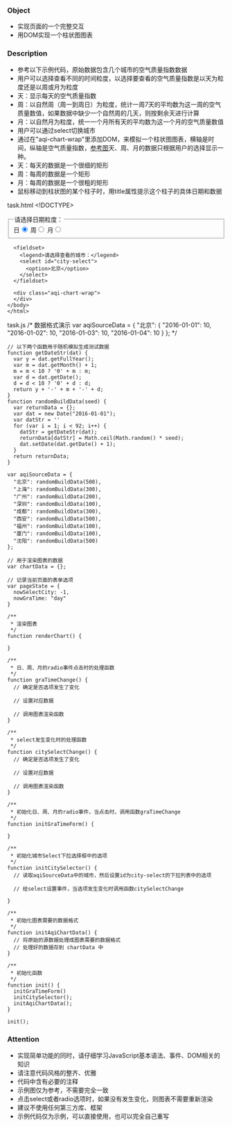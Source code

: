 ### Object

* 实现页面的一个完整交互
* 用DOM实现一个柱状图图表

### Description 

* 参考以下示例代码，原始数据包含几个城市的空气质量指数数据
* 用户可以选择查看不同的时间粒度，以选择要查看的空气质量指数是以天为粒度还是以周或月为粒度
* 天：显示每天的空气质量指数
* 周：以自然周（周一到周日）为粒度，统计一周7天的平均数为这一周的空气质量数值，如果数据中缺少一个自然周的几天，则按剩余天进行计算
* 月：以自然月为粒度，统一一个月所有天的平均数为这一个月的空气质量数值
* 用户可以通过select切换城市
* 通过在"aqi-chart-wrap"里添加DOM，来模拟一个柱状图图表，横轴是时间，纵轴是空气质量指数，[参考图][]天、周、月的数据只根据用户的选择显示一种。
* 天：每天的数据是一个很细的矩形
* 周：每周的数据是一个矩形
* 月：每周的数据是一个很粗的矩形
* 鼠标移动到柱状图的某个柱子时，用title属性提示这个柱子的具体日期和数据


[参考图]: ../img/task_2_17_1.jpg

task.html
	<!DOCTYPE>
	<html>
	  <head>
	    <meta charset="utf-8">
	    <title>IFE JavaScript Task 01</title>
	    <script src="task.js"></script>
	  </head>
	<body>
	  <fieldset id="form-gra-time">
	    <legend>请选择日期粒度：</legend>
	    <label>日<input name="gra-time" value="day" type="radio" checked="checked"></label>
	    <label>周<input name="gra-time" value="week" type="radio"></label>
	    <label>月<input name="gra-time" value="month" type="radio"></label>
	  </fieldset>

	  <fieldset>
	    <legend>请选择查看的城市：</legend>
	    <select id="city-select">
	      <option>北京</option>
	    </select>
	  </fieldset>

	  <div class="aqi-chart-wrap">
	  </div>
	</body>
	</html>

task.js
	/* 数据格式演示
	var aqiSourceData = {
	  "北京": {
	    "2016-01-01": 10,
	    "2016-01-02": 10,
	    "2016-01-03": 10,
	    "2016-01-04": 10
	  }
	};
	*/

	// 以下两个函数用于随机模拟生成测试数据
	function getDateStr(dat) {
	  var y = dat.getFullYear();
	  var m = dat.getMonth() + 1;
	  m = m < 10 ? '0' + m : m;
	  var d = dat.getDate();
	  d = d < 10 ? '0' + d : d;
	  return y + '-' + m + '-' + d;
	}
	function randomBuildData(seed) {
	  var returnData = {};
	  var dat = new Date("2016-01-01");
	  var datStr = ''
	  for (var i = 1; i < 92; i++) {
	    datStr = getDateStr(dat);
	    returnData[datStr] = Math.ceil(Math.random() * seed);
	    dat.setDate(dat.getDate() + 1);
	  }
	  return returnData;
	}

	var aqiSourceData = {
	  "北京": randomBuildData(500),
	  "上海": randomBuildData(300),
	  "广州": randomBuildData(200),
	  "深圳": randomBuildData(100),
	  "成都": randomBuildData(300),
	  "西安": randomBuildData(500),
	  "福州": randomBuildData(100),
	  "厦门": randomBuildData(100),
	  "沈阳": randomBuildData(500)
	};

	// 用于渲染图表的数据
	var chartData = {};

	// 记录当前页面的表单选项
	var pageState = {
	  nowSelectCity: -1,
	  nowGraTime: "day"
	}

	/**
	 * 渲染图表
	 */
	function renderChart() {

	}

	/**
	 * 日、周、月的radio事件点击时的处理函数
	 */
	function graTimeChange() {
	  // 确定是否选项发生了变化 

	  // 设置对应数据

	  // 调用图表渲染函数
	}

	/**
	 * select发生变化时的处理函数
	 */
	function citySelectChange() {
	  // 确定是否选项发生了变化 

	  // 设置对应数据

	  // 调用图表渲染函数
	}

	/**
	 * 初始化日、周、月的radio事件，当点击时，调用函数graTimeChange
	 */
	function initGraTimeForm() {

	}

	/**
	 * 初始化城市Select下拉选择框中的选项
	 */
	function initCitySelector() {
	  // 读取aqiSourceData中的城市，然后设置id为city-select的下拉列表中的选项

	  // 给select设置事件，当选项发生变化时调用函数citySelectChange

	}

	/**
	 * 初始化图表需要的数据格式
	 */
	function initAqiChartData() {
	  // 将原始的源数据处理成图表需要的数据格式
	  // 处理好的数据存到 chartData 中
	}

	/**
	 * 初始化函数
	 */
	function init() {
	  initGraTimeForm()
	  initCitySelector();
	  initAqiChartData();
	}

	init();


### Attention

* 实现简单功能的同时，请仔细学习JavaScript基本语法、事件、DOM相关的知识
* 请注意代码风格的整齐、优雅
* 代码中含有必要的注释
* 示例图仅为参考，不需要完全一致
* 点击select或者radio选项时，如果没有发生变化，则图表不需要重新渲染
* 建议不使用任何第三方库、框架
* 示例代码仅为示例，可以直接使用，也可以完全自己重写